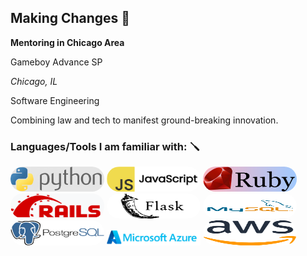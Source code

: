 ## Making Changes 👋
**Mentoring in Chicago Area**

Gameboy Advance SP

*Chicago, IL*

Software Engineering

Combining law and tech to manifest ground-breaking innovation. 

### Languages/Tools I am familiar with: 🪛
<img src="/python.png" style="width:150px; height: 40px; border-radius: 20px;"> <img src="/javascript.png" style="width:150px; height: 40px; border-radius: 20px;">
<img src="/ruby.png" style="width:150px; height: 40px; border-radius: 20px;"> <img src="/rails.png" style="width:150px; height: 40px; border-radius: 20px;">
<img src="/flask.png" style="width:150px; height: 40px; border-radius: 20px;"> <img src="/mysql.png" style="width:150px; height: 40px; border-radius: 20px;">
<img src="/postgresql.png" style="width:150px; height: 40px; border-radius: 20px;"> <img src="/azure.png" style="width:150px; height: 40px border-radius: 20px;;">
<img src="/aws.png" style="width:150px; height: 40px; border-radius: 20px;">
<!--
**BlueUnderBoy/BlueUnderBoy** is a ✨ _special_ ✨ repository because its `README.md` (this file) appears on your GitHub profile.

Here are some ideas to get you started:

- 🔭 I’m currently working on ...
- 🌱 I’m currently learning ...
- 👯 I’m looking to collaborate on ...
- 🤔 I’m looking for help with ...
- 💬 Ask me about ...
- 📫 How to reach me: ...
- 😄 Pronouns: ...
- ⚡ Fun fact: ...
-->
